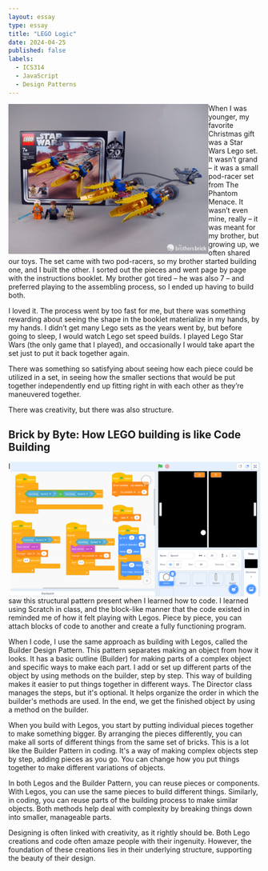 ```yaml
---
layout: essay
type: essay
title: "LEGO Logic"
date: 2024-04-25
published: false
labels:
  - ICS314
  - JavaScript
  - Design Patterns
---
```


<row>
  <col>
    <img align="left" width="400px" src="../img/legoandcode_1.jpeg" class="img-thumbnail" >
  </col>
  <col>
When I was younger, my favorite Christmas gift was a Star Wars Lego set. It wasn’t grand – it was a small pod-racer set from The Phantom Menace. It wasn’t even mine, really – it was meant for my brother, but growing up, we often shared our toys. The set came with two pod-racers, so my brother started building one, and I built the other. I sorted out the pieces and went page by page with the instructions booklet. My brother got tired – he was also 7 – and preferred playing to the assembling process, so I ended up having to build both.

I loved it. The process went by too fast for me, but there was something rewarding about seeing the shape in the booklet materialize in my hands, by my hands. I didn’t get many Lego sets as the years went by, but before going to sleep, I would watch Lego set speed builds. I played Lego Star Wars (the only game that I played), and occasionally I would take apart the set just to put it back together again.

There was something so satisfying about seeing how each piece could be utilized in a set, in seeing how the smaller sections that would be put together independently end up fitting right in with each other as they’re maneuvered together.

There was creativity, but there was also structure.
  </col>
</row>

## Brick by Byte: How LEGO building is like Code Building 

<div class="text-center p-4">
  <img align="right" width="500px" src="../img/legoandcode_2.png" class="img-thumbnail" >
</div>

I saw this structural pattern present when I learned how to code. I learned using Scratch in class, and the block-like manner that the code existed in reminded me of how it felt playing with Legos. Piece by piece, you can attach blocks of code to another and create a fully functioning program.

When I code, I use the same approach as building with Legos, called the Builder Design Pattern. This pattern separates making an object from how it looks. It has a basic outline (Builder) for making parts of a complex object and specific ways to make each part. I add or set up different parts of the object by using methods on the builder, step by step. This way of building makes it easier to put things together in different ways. The Director class manages the steps, but it's optional. It helps organize the order in which the builder's methods are used. In the end, we get the finished object by using a method on the builder.

When you build with Legos, you start by putting individual pieces together to make something bigger. By arranging the pieces differently, you can make all sorts of different things from the same set of bricks. This is a lot like the Builder Pattern in coding. It's a way of making complex objects step by step, adding pieces as you go. You can change how you put things together to make different variations of objects.

In both Legos and the Builder Pattern, you can reuse pieces or components. With Legos, you can use the same pieces to build different things. Similarly, in coding, you can reuse parts of the building process to make similar objects. Both methods help deal with complexity by breaking things down into smaller, manageable parts.

Designing is often linked with creativity, as it rightly should be. Both Lego creations and code often amaze people with their ingenuity. However, the foundation of these creations lies in their underlying structure, supporting the beauty of their design.
